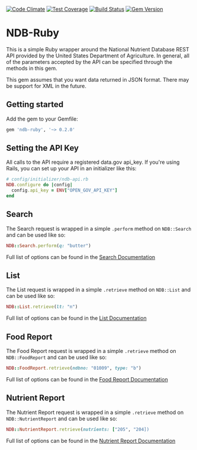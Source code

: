 [![Code Climate](https://codeclimate.com/github/alexstophel/ndb-ruby/badges/gpa.svg)](https://codeclimate.com/github/alexstophel/ndb-ruby)
[![Test Coverage](https://codeclimate.com/github/alexstophel/ndb-ruby/badges/coverage.svg)](https://codeclimate.com/github/alexstophel/ndb-ruby/coverage)
[![Build Status](https://travis-ci.org/alexstophel/ndb-ruby.svg?branch=master)](https://travis-ci.org/alexstophel/ndb-ruby)
[![Gem Version](https://badge.fury.io/rb/ndb-ruby.svg)](http://badge.fury.io/rb/ndb-ruby)
# NDB-Ruby

This is a simple Ruby wrapper around the National Nutrient Database REST API
provided by the United States Department of Agriculture. In general, all of the
parameters accepted by the API can be specified through the methods in this gem.

This gem assumes that you want data returned in JSON format. There may be
support for XML in the future.

## Getting started

Add the gem to your Gemfile:

```ruby
gem 'ndb-ruby', '~> 0.2.0'
```

## Setting the API Key

All calls to the API require a registered data.gov api_key. If you're using
Rails, you can set up your API in an initializer like this:

```ruby
# config/initializer/ndb-api.rb
NDB.configure do |config|
  config.api_key = ENV["OPEN_GOV_API_KEY"]
end
```

## Search

The Search request is wrapped in a simple ```.perform``` method on
```NDB::Search``` and can be used like so:

```ruby
NDB::Search.perform(q: "butter")
```

Full list of options can be found in the [Search
Documentation](http://ndb.nal.usda.gov/ndb/doc/apilist/API-SEARCH.md)

## List

The List request is wrapped in a simple ```.retrieve``` method on
```NDB::List``` and can be used like so:

```ruby
NDB::List.retrieve(lt: "n")
```

Full list of options can be found in the [List
Documentation](http://ndb.nal.usda.gov/ndb/doc/apilist/API-LIST.md)

## Food Report

The Food Report request is wrapped in a simple ```.retrieve``` method on
```NDB::FoodReport``` and can be used like so:

```ruby
NDB::FoodReport.retrieve(ndbno: "01009", type: "b")
```

Full list of options can be found in the [Food Report
Documentation](http://ndb.nal.usda.gov/ndb/doc/apilist/API-FOOD-REPORT.md)

## Nutrient Report

The Nutrient Report request is wrapped in a simple ```.retrieve``` method on
```NDB::NutrientReport``` and can be used like so:

```ruby
NDB::NutrientReport.retrieve(nutrients: ["205", "204])
```

Full list of options can be found in the [Nutrient Report
Documentation](http://ndb.nal.usda.gov/ndb/doc/apilist/API-NUTRIENT-REPORT.md)

